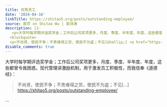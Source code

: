```yaml
---
title: 优秀员工
date: '2024-04-16'
linkTitle: https://shitao5.org/posts/outstanding-employee/
source: 首页 on Shitao Wu | 吴诗涛
description: |2-
   <p>大学时每学期评选奖学金；工作后公司奖项更多，月度、季度、半年度、年度，这些都曾令我困惑。现代管理讲激励机制，用于激发员工积极性，而我信奉《道德经》：</p>
  <blockquote>
  <p>不尚贤，使民不争；不贵难得之货，使民不为盗；不见[&hellip;] <a href="https://shitao5.org/posts/outstanding-employee/">https://shitao5.org/posts/outstanding-employee/</a></p></blockquote>  ...
disable_comments: true
---
```

 <p>大学时每学期评选奖学金；工作后公司奖项更多，月度、季度、半年度、年度，这些都曾令我困惑。现代管理讲激励机制，用于激发员工积极性，而我信奉《道德经》：</p>
<blockquote>
<p>不尚贤，使民不争；不贵难得之货，使民不为盗；不见[&hellip;] <a href="https://shitao5.org/posts/outstanding-employee/">https://shitao5.org/posts/outstanding-employee/</a></p></blockquote>  ...